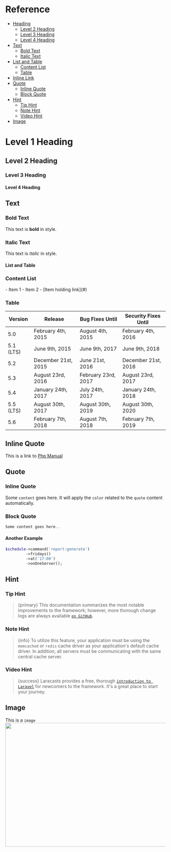 # Reference
- [Heading](#heading)
    - [Level 2 Heading](#heading2)
    - [Level 3 Heading](#heading3)
    - [Level 4 Heading](#heading4)
- [Text](#text)
    - [Bold Text](#bold-text)
    - [Italic Text](#italic-text)
- [List and Table](#list-and-table)
    - [Content List](#list)
    - [Table](#table)
- [Inline Link](#inline-link)
- [Quote](#quote)
    - [Inline Quote](#inline-quote)
    - [Block Quote](#block-quote)
- [Hint](#hint)
    - [Tip Hint](#tip-hint)
    - [Note Hint](#note-hint)
    - [Video Hint](#video-hint)
- [Image](#image)

<a name="heading"></a>
# Level 1 Heading
<a name="heading2"></a>
## Level 2 Heading
<a name="heading3"></a>
### Level 3 Heading
<a name="heading4"></a>
#### Level 4 Heading

<a name="text"></a>
## Text

<a name="bold-text"></a>
### Bold Text
This text is **bold** in style.

<a name="italic-text"></a>
### Italic Text
This text is *italic* in style.

<a name="list-and-table"></a>
#### List and Table

<a name="list"></a>
### Content List
<div class="content-list" markdown="1">
- Item 1
- Item 2
- [Item holding link](#)
</div>
    
<a name="table"></a>
### Table
| Version | Release | Bug Fixes Until | Security Fixes Until |
| --- | --- | --- | --- |
| 5.0 | February 4th, 2015 | August 4th, 2015 | February 4th, 2016 |
| 5.1 (LTS) | June 9th, 2015 | June 9th, 2017 | June 9th, 2018 |
| 5.2 | December 21st, 2015 | June 21st, 2016 | December 21st, 2016 |
| 5.3 | August 23rd, 2016 | February 23rd, 2017 | August 23rd, 2017 |
| 5.4 | January 24th, 2017 | July 24th, 2017 | January 24th, 2018 |
| 5.5 (LTS) | August 30th, 2017 | August 30th, 2019 | August 30th, 2020 |
| 5.6 | February 7th, 2018 | August 7th, 2018 | February 7th, 2019 |

<a name="inline-link"></a>
## Inline Quote
This is a link to [Php Manual](/)

<a name="quote"></a>
## Quote

<a name="inline-quote"></a>
### Inline Quote
Some `content` goes here. It will apply the `color` related to the `quote` content automatically.

<a name="block-quote"></a>
### Block Quote
```php
Some content goes here..
```
    
#### Another Example
```php
$schedule->command('report:generate')
         ->fridays()
         ->at('17:00')
         ->onOneServer();
```

<a name="hint"></a>
## Hint

<a name="tip-hint"></a>
### Tip Hint
> {primary} This documentation summarizes the most notable improvements to the framework; however, more thorough change logs are always available [`on GitHub`](https://github.com/laravel/framework/blob/5.6/CHANGELOG-5.6.md).

<a name="note-hint"></a>
### Note Hint
> {info} To utilize this feature, your application must be using the `memcached` or `redis` cache driver as your application's default cache driver. In addition, all servers must be communicating with the same central cache server.

<a name="video-hint"></a>
### Video Hint
> {success} Laracasts provides a free, thorough [`introduction to Laravel`](http://laravelfromscratch.com) for newcomers to the framework. It's a great place to start your journey.

<a name="image"></a>
## Image
This is a `image`
<img src="https://raw.githubusercontent.com/nunomaduro/collision/stable/docs/example.png" width="600" height="388">

